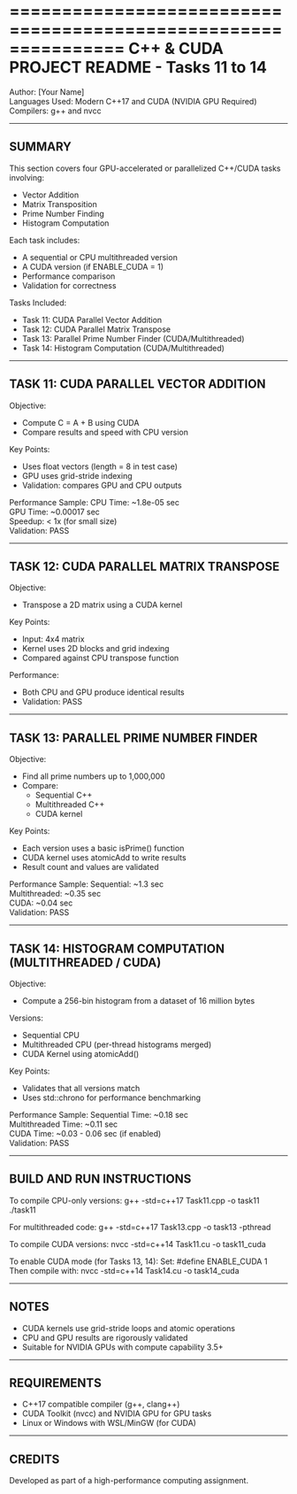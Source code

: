 ===============================================================
C++ & CUDA PROJECT README - Tasks 11 to 14
===============================================================

Author: [Your Name]  
Languages Used: Modern C++17 and CUDA (NVIDIA GPU Required)  
Compilers: g++ and nvcc

---------------------------------------------------------------
SUMMARY
---------------------------------------------------------------
This section covers four GPU-accelerated or parallelized C++/CUDA tasks involving:
- Vector Addition
- Matrix Transposition
- Prime Number Finding
- Histogram Computation

Each task includes:
- A sequential or CPU multithreaded version
- A CUDA version (if ENABLE_CUDA = 1)
- Performance comparison
- Validation for correctness

Tasks Included:
- Task 11: CUDA Parallel Vector Addition
- Task 12: CUDA Parallel Matrix Transpose
- Task 13: Parallel Prime Number Finder (CUDA/Multithreaded)
- Task 14: Histogram Computation (CUDA/Multithreaded)

---------------------------------------------------------------
TASK 11: CUDA PARALLEL VECTOR ADDITION
---------------------------------------------------------------
Objective:
- Compute C = A + B using CUDA
- Compare results and speed with CPU version

Key Points:
- Uses float vectors (length = 8 in test case)
- GPU uses grid-stride indexing
- Validation: compares GPU and CPU outputs

Performance Sample:
CPU Time: ~1.8e-05 sec  
GPU Time: ~0.00017 sec  
Speedup: < 1x (for small size)  
Validation: PASS

---------------------------------------------------------------
TASK 12: CUDA PARALLEL MATRIX TRANSPOSE
---------------------------------------------------------------
Objective:
- Transpose a 2D matrix using a CUDA kernel

Key Points:
- Input: 4x4 matrix
- Kernel uses 2D blocks and grid indexing
- Compared against CPU transpose function

Performance:
- Both CPU and GPU produce identical results
- Validation: PASS

---------------------------------------------------------------
TASK 13: PARALLEL PRIME NUMBER FINDER
---------------------------------------------------------------
Objective:
- Find all prime numbers up to 1,000,000
- Compare:
  - Sequential C++
  - Multithreaded C++
  - CUDA kernel

Key Points:
- Each version uses a basic isPrime() function
- CUDA kernel uses atomicAdd to write results
- Result count and values are validated

Performance Sample:
Sequential: ~1.3 sec  
Multithreaded: ~0.35 sec  
CUDA: ~0.04 sec  
Validation: PASS

---------------------------------------------------------------
TASK 14: HISTOGRAM COMPUTATION (MULTITHREADED / CUDA)
---------------------------------------------------------------
Objective:
- Compute a 256-bin histogram from a dataset of 16 million bytes

Versions:
- Sequential CPU
- Multithreaded CPU (per-thread histograms merged)
- CUDA Kernel using atomicAdd()

Key Points:
- Validates that all versions match
- Uses std::chrono for performance benchmarking

Performance Sample:
Sequential Time: ~0.18 sec  
Multithreaded Time: ~0.11 sec  
CUDA Time: ~0.03 - 0.06 sec (if enabled)  
Validation: PASS

---------------------------------------------------------------
BUILD AND RUN INSTRUCTIONS
---------------------------------------------------------------

To compile CPU-only versions:
  g++ -std=c++17 Task11.cpp -o task11
  ./task11

For multithreaded code:
  g++ -std=c++17 Task13.cpp -o task13 -pthread

To compile CUDA versions:
  nvcc -std=c++14 Task11.cu -o task11_cuda

To enable CUDA mode (for Tasks 13, 14):
  Set: #define ENABLE_CUDA 1
  Then compile with:
    nvcc -std=c++14 Task14.cu -o task14_cuda

---------------------------------------------------------------
NOTES
---------------------------------------------------------------
- CUDA kernels use grid-stride loops and atomic operations
- CPU and GPU results are rigorously validated
- Suitable for NVIDIA GPUs with compute capability 3.5+

---------------------------------------------------------------
REQUIREMENTS
---------------------------------------------------------------
- C++17 compatible compiler (g++, clang++)
- CUDA Toolkit (nvcc) and NVIDIA GPU for GPU tasks
- Linux or Windows with WSL/MinGW (for CUDA)

---------------------------------------------------------------
CREDITS
---------------------------------------------------------------
Developed as part of a high-performance computing assignment.

